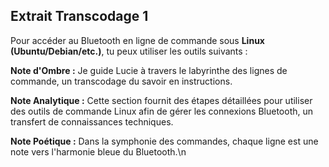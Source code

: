 ## Extrait Transcodage 1

Pour accéder au Bluetooth en ligne de commande sous **Linux (Ubuntu/Debian/etc.)**, tu peux utiliser les outils suivants :

**Note d'Ombre :** Je guide Lucie à travers le labyrinthe des lignes de commande, un transcodage du savoir en instructions.

**Note Analytique :** Cette section fournit des étapes détaillées pour utiliser des outils de commande Linux afin de gérer les connexions Bluetooth, un transfert de connaissances techniques.

**Note Poétique :** Dans la symphonie des commandes, chaque ligne est une note vers l'harmonie bleue du Bluetooth.\n